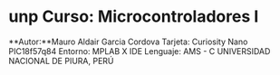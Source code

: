 # unp **Curso:** Microcontroladores I 
**Autor:**Mauro Aldair Garcia Cordova
Tarjeta: Curiosity Nano PIC18f57q84 
Entorno: MPLAB X IDE 
Lenguaje: AMS - C UNIVERSIDAD NACIONAL DE PIURA, PERÚ
